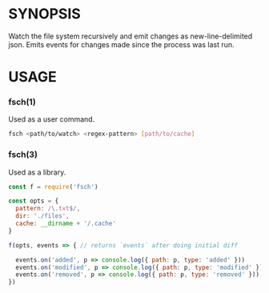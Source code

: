 # SYNOPSIS
Watch the file system recursively and emit changes as new-line-delimited json.
Emits events for changes made since the process was last run.

# USAGE

### fsch(1)
Used as a user command.

```bash
fsch <path/to/watch> <regex-pattern> [path/to/cache]
```

### fsch(3)
Used as a library.

```js
const f = require('fsch')

const opts = {
  pattern: /\.txt$/,
  dir: './files',
  cache: __dirname + '/.cache'
}

f(opts, events => { // returns `events` after doing initial diff

  events.on('added', p => console.log({ path: p, type: 'added' }))
  events.on('modified', p => console.log({ path: p, type: 'modified' }))
  events.on('removed', p => console.log({ path: p, type: 'removed' }))
})
```

